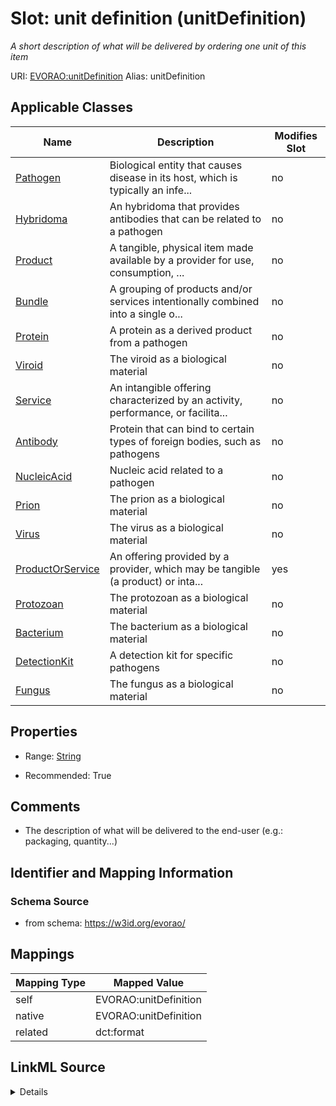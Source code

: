 

# Slot: unit definition (unitDefinition) 


_A short description of what will be delivered by ordering one unit of this item_





URI: [EVORAO:unitDefinition](https://w3id.org/evorao/unitDefinition)
Alias: unitDefinition

<!-- no inheritance hierarchy -->





## Applicable Classes

| Name | Description | Modifies Slot |
| --- | --- | --- |
| [Pathogen](Pathogen.md) | Biological entity that causes disease in its host, which is typically an infe... |  no  |
| [Hybridoma](Hybridoma.md) | An hybridoma that provides antibodies that can be related to a pathogen |  no  |
| [Product](Product.md) | A tangible, physical item made available by a provider for use, consumption, ... |  no  |
| [Bundle](Bundle.md) | A grouping of products and/or services intentionally combined into a single o... |  no  |
| [Protein](Protein.md) | A protein as a derived product from a pathogen |  no  |
| [Viroid](Viroid.md) | The viroid as a biological material |  no  |
| [Service](Service.md) | An intangible offering characterized by an activity, performance, or facilita... |  no  |
| [Antibody](Antibody.md) | Protein that can bind to certain types of foreign bodies, such as pathogens |  no  |
| [NucleicAcid](NucleicAcid.md) | Nucleic acid related to a pathogen |  no  |
| [Prion](Prion.md) | The prion as a biological material |  no  |
| [Virus](Virus.md) | The virus as a biological material |  no  |
| [ProductOrService](ProductOrService.md) | An offering provided by a provider, which may be tangible (a product) or inta... |  yes  |
| [Protozoan](Protozoan.md) | The protozoan as a biological material |  no  |
| [Bacterium](Bacterium.md) | The bacterium as a biological material |  no  |
| [DetectionKit](DetectionKit.md) | A detection kit for specific pathogens |  no  |
| [Fungus](Fungus.md) | The fungus as a biological material |  no  |







## Properties

* Range: [String](String.md)

* Recommended: True





## Comments

* The description of what will be delivered to the end-user (e.g.: packaging, quantity...)

## Identifier and Mapping Information







### Schema Source


* from schema: https://w3id.org/evorao/




## Mappings

| Mapping Type | Mapped Value |
| ---  | ---  |
| self | EVORAO:unitDefinition |
| native | EVORAO:unitDefinition |
| related | dct:format |




## LinkML Source

<details>
```yaml
name: unitDefinition
description: A short description of what will be delivered by ordering one unit of
  this item
title: unit definition
comments:
- 'The description of what will be delivered to the end-user (e.g.: packaging, quantity...)'
from_schema: https://w3id.org/evorao/
related_mappings:
- dct:format
rank: 1000
alias: unitDefinition
domain_of:
- ProductOrService
range: string
required: false
recommended: true
multivalued: false

```
</details>
